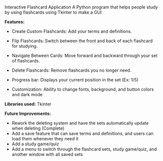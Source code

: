 Interactive Flashcard Application
A Python program that helps people study by using flashcards using Tkinter to make a GUI

**Features:**

* Create Custom Flashcards: Add your terms and definitions.

* Flip Flashcards: Switch between the front and back of each flashcard for studying.

* Navigate Between Cards: Move forward and backward through your set of flashcards.

* Delete Flashcards: Remove flashcards you no longer need.

* Progress bar: Displays your current position in the set (Ex: 1/5)

* Customization: Ability to change fonts, background, and button colors and dark mode


**Libraries used:**
  Tkinter

**Future Improvements:**
* Rework the deleting system and have the sets automatically update when deleting (Complete)
* Add a save feature that can save terms and definitions, and users can load them whenever they need it
* Add a study game/quiz
* Add a menu to switch through the flashcard sets, study game/quiz, and another window with all saved sets
  
